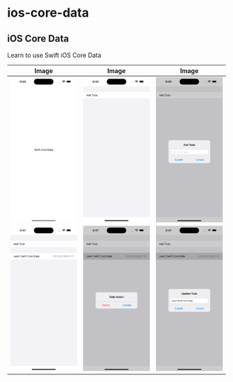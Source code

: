 # ios-core-data

## iOS Core Data

Learn to use Swift iOS Core Data

Image | Image | Image
-- | -- | --
![Image](/screenshots/0.png) | ![Image](/screenshots/1.png) | ![Image](/screenshots/2.png)
![Image](/screenshots/3.png) | ![Image](/screenshots/4.png) | ![Image](/screenshots/5.png)
